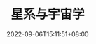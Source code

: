 ---
title: "星系与宇宙学"
date: 2022-09-06T15:11:51+08:00
draft: false
# description
description: "This is meta description"
---